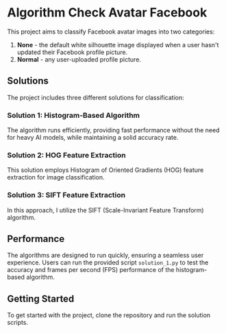 # Algorithm Check Avatar Facebook

This project aims to classify Facebook avatar images into two categories: 
1. **None** - the default white silhouette image displayed when a user hasn't updated their Facebook profile picture.
2. **Normal** - any user-uploaded profile picture.

## Solutions

The project includes three different solutions for classification:

### Solution 1: Histogram-Based Algorithm
The algorithm runs efficiently, providing fast performance without the need for heavy AI models, while maintaining a solid accuracy rate.

### Solution 2: HOG Feature Extraction
This solution employs Histogram of Oriented Gradients (HOG) feature extraction for image classification.

### Solution 3: SIFT Feature Extraction
In this approach, I utilize the SIFT (Scale-Invariant Feature Transform) algorithm.

## Performance
The algorithms are designed to run quickly, ensuring a seamless user experience. Users can run the provided script `solution_1.py` to test the accuracy and frames per second (FPS) performance of the histogram-based algorithm.

## Getting Started
To get started with the project, clone the repository and run the solution scripts.
